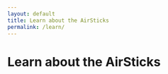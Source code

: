```yaml
---
layout: default
title: Learn about the AirSticks
permalink: /learn/
---
```



# Learn about the AirSticks
